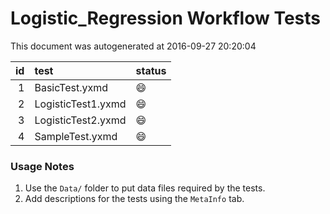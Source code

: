 # Logistic_Regression Workflow Tests

This document was autogenerated at 2016-09-27 20:20:04


| id|test               |status  |
|--:|:------------------|:-------|
|  1|BasicTest.yxmd     |:smile: |
|  2|LogisticTest1.yxmd |:smile: |
|  3|LogisticTest2.yxmd |:smile: |
|  4|SampleTest.yxmd    |:smile: |


### Usage Notes

1. Use the `Data/` folder to put data files required by the tests.
2. Add descriptions for the tests using the `MetaInfo` tab.
